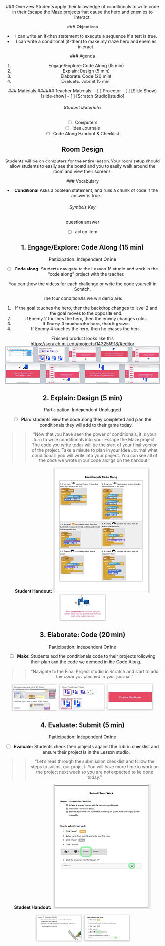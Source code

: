 <header class='header' title='Lesson 17' subtitle='Write Conditionals 2'/>

<notable>
<iconp src='/icons/activity.png'>### Overview</iconp>
Students apply their knowledge of conditionals to write code in their Escape the Maze projects that cause the hero and enemies to interact.

<iconp src='/icons/objectives.png'>### Objectives</iconp>
- I can write an if-then statement to execute a sequence if a test is true.
- I can write a conditional (if-then) to make my maze hero and enemies interact.

<iconp src='/icons/agenda.png'>### Agenda</iconp>
1. Engage/Explore: Code Along (15 min)
1. Explain: Design (5 min)
1. Elaborate: Code (20 min)
1. Evaluate: Submit (5 min)

<note>
<iconp src='/icons/materials.png'>### Materials</iconp>
###### Teacher Materials:
- [ ] Projector
- [ ] [Slide Show][slide-show]
- [ ] [Scratch Studio][studio]

###### Student Materials:
- [ ] Computers
- [ ] Idea Journals
- [ ] Code Along Handout & Checklist

</note>

## Room Design
Students will be on computers for the entire lesson. Your room setup should allow students to easily see the board and you to easily walk around the room and view their screens.

<note>

<iconp src='/icons/vocab.png'>### Vocabulary</iconp>

- **Conditional** Asks a boolean statement, and runs a chunk of code if the answer is true.

</note>

###### Symbols Key

<iconp ml='1.65em' type='question'>question</iconp>
<iconp ml='1.65em' type='answer'>answer</iconp>
- [ ] action item


<pagebreak/>

## 1. Engage/Explore: Code Along (15 min)
Participation: Independent Online

- [ ] **Code along:** Students navigate to the Lesson 16 studio and work in the “code along” project with the teacher.

<note type="tip">You can show the videos for each challenge or write the code yourself in Scratch.</note>

The four conditionals we will demo are:
1. If the goal touches the hero, then the backdrop changes to level 2 and the goal moves to the opposite end.
1. If Enemy 2 touches the hero, then the enemy changes color.
1. If Enemy 3 touches the hero, then it grows.
1. If Enemy 4 touches the hero, then he chases the hero.

Finished product looks like this https://scratch.mit.edu/projects/143255918/#editor
<br/>
![Slides-codealong1](./images/codealong1.jpeg)
![Slides-codealong2](./images/codealong2.jpeg)

## 2. Explain: Design (5 min)
Participation: Independent Unplugged

- [ ] **Plan:** students view the code along they completed and plan the conditionals they will add to their game today.

> > “Now that you have seen the power of conditionals, it is your turn to write conditionals into your Escape the Maze project. The code you write today will be the start of your final version of the project. Take a minute to plan in your Idea Journal what conditionals you will write into your project. You can see all of the code we wrote in our code alongs on the handout.”

**Student Handout:**
![Handout1](./images/Handout1.jpeg)
<note>![Slides-design](./images/plan.jpeg)</note>

## 3. Elaborate: Code (20 min)
Participation: Independent Online

- [ ] **Make:** Students add the conditionals code to their projects following their plan and the code we demoed in the Code Along.

> > “Navigate to the Final Project studio in Scratch and start to add the code you planned in your journal.”

<note>![Slides-code1](./images/Code1.jpeg)
![Slides-code2](./images/Code2.jpeg)
![Slides-code3](./images/Code3.jpeg)
</note>

## 4. Evaluate: Submit (5 min)
Participation: Independent Online

- [ ] **Evaluate:** Students check their projects against the rubric checklist and ensure their project is in the Lesson studio.

> > “Let’s read through the submission checklist and follow the steps to submit our project. You will have more time to work on the project next week so you are not expected to be done today.”

**Student Handout:**
![Handout2](./images/Handout2.jpeg)

<note>![Slides-submit1](./images/submit1.jpeg)
![Slides-submit2](./images/submit2.jpeg)
</note>

</notable>

[slide-show]: https://drive.google.com/file/d/0B2wBzr9vcXjPSkdTbThzcmQzRTQ/view?usp=sharing
[studio]: https://scratch.mit.edu/studios/3755751/
